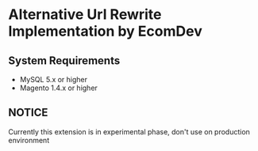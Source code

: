 Alternative Url Rewrite Implementation by EcomDev
=================================================


System Requirements
-------------------

* MySQL 5.x or higher
* Magento 1.4.x or higher


NOTICE
------

Currently this extension is in experimental phase, don't use on production environment
